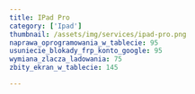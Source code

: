 ```yaml
---
title: IPad Pro
category: ['Ipad']
thumbnail: /assets/img/services/ipad-pro.png
naprawa_oprogramowania_w_tablecie: 95
usuniecie_blokady_frp_konto_google: 95
wymiana_zlacza_ladowania: 75
zbity_ekran_w_tablecie: 145

---
```


